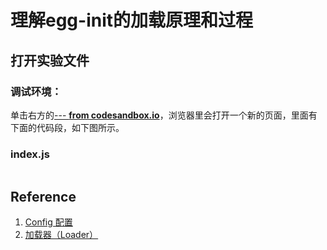 # 理解egg-init的加载原理和过程

## 打开实验文件

### 调试环境：
单击右方的[--- **from codesandbox.io**]()，浏览器里会打开一个新的页面，里面有下面的代码段，如下图所示。

### index.js
```javascript

```

## Reference

1. [Config 配置](https://eggjs.org/zh-cn/basics/config.html)
2. [加载器（Loader）](https://eggjs.org/zh-cn/advanced/loader.html)






